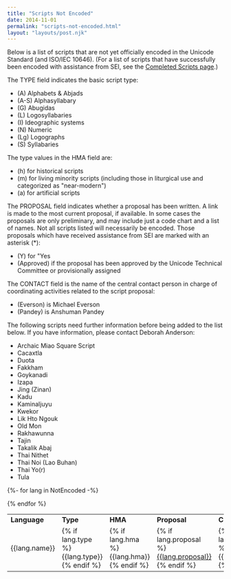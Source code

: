 ```yaml
---
title: "Scripts Not Encoded"
date: 2014-11-01
permalink: "scripts-not-encoded.html"
layout: "layouts/post.njk"
---
```


Below is a list of scripts that are not yet officially encoded in the Unicode Standard (and ISO/IEC 10646). (For a list of scripts that have successfully been encoded with assistance from SEI, see the <a href="scripts-encoded.html">Completed Scripts page</a>.)

The TYPE field indicates the basic script type:

* (A) Alphabets & Abjads
* (A-S) Alphasyllabary
* (G) Abugidas
* (L) Logosyllabaries
* (I) Ideographic systems
* (N) Numeric
* (Lg) Logographs
* (S) Syllabaries

The type values in the HMA field are:

* (h) for historical scripts
* (m) for living minority scripts (including those in liturgical use and categorized as "near-modern")
* (a) for artificial scripts

The PROPOSAL field indicates whether a proposal has been written. A link is made to the most current proposal, if available. In some cases the proposals are only preliminary, and may include just a code chart and a list of names. Not all scripts listed will necessarily be encoded. Those proposals which have received assistance from SEI are marked with an asterisk (*):

* (Y) for "Yes
* (Approved) if the proposal has been approved by the Unicode Technical Committee or provisionally assigned

The CONTACT field is the name of the central contact person in charge of coordinating activities related to the script proposal:

* (Everson) is Michael Everson 
* (Pandey) is Anshuman Pandey

The following scripts need further information before being added to the list below. If you have information, please contact Deborah Anderson:

 * Archaic Miao Square Script
 * Cacaxtla
 * Duota
 * Fakkham
 * Goykanadi
 * Izapa
 * Jing (Zinan)
 * Kadu
 * Kaminaljuyu
 * Kwekor
 * Lik Hto Ngouk
 * Old Mon
 * Rakhawunna
 * Tajin
 * Takalik Abaj
 * Thai Nithet
 * Thai Noi (Lao Buhan)
 * Thai Yo(r)
 * Tula

<table class="table">
<tr>
	<td><strong>Language</strong></td>
	<td><strong>Type</strong></td>
	<td><strong>HMA</strong></td>
	<td><strong>Proposal</strong></td>
	<td><strong>Contact</strong></td>
</tr>

{%- for lang in NotEncoded -%}

<tr>
	<td>{{lang.name}}</td>
	<td>{% if lang.type %}{{lang.type}}{% endif %}</td>
	<td>{% if lang.hma %}{{lang.hma}}{% endif %}</td>
	<td>{% if lang.proposal %}<a href="{{lang.link}}">{{lang.proposal}}</a>{% endif %}</td>
	<td>{% if lang.contact %}{{lang.contact}}{% endif %}</td>
</tr>
{% endfor %}

</table>
